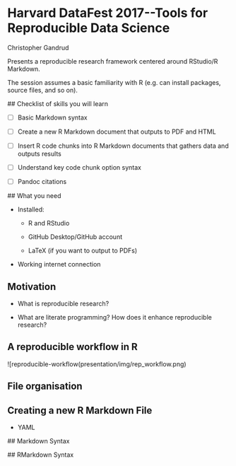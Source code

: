 # Harvard DataFest 2017--Tools for Reproducible Data Science

Christopher Gandrud

Presents a reproducible research framework centered around RStudio/R Markdown.

The session assumes a basic familiarity with R (e.g. can install packages, source files, and so on).

## Checklist of skills you will learn

- [ ] Basic Markdown syntax

- [ ] Create a new R Markdown document that outputs to PDF and HTML

- [ ] Insert R code chunks into R Markdown documents that gathers data and outputs results

- [ ] Understand key code chunk option syntax

- [ ] Pandoc citations

## What you need

- Installed:

    + R and RStudio

    + GitHub Desktop/GitHub account

    + LaTeX (if you want to output to PDFs)

- Working internet connection

## Motivation

- What is reproducible research?

- What are literate programming? How does it enhance reproducible research?

## A reproducible workflow in R

![reproducible-workflow(presentation/img/rep_workflow.png)

## File organisation

## Creating a new R Markdown File

- YAML

## Markdown Syntax

## RMarkdown Syntax
